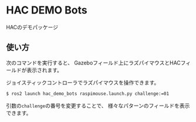 # HAC DEMO Bots

HACのデモパッケージ

## 使い方

次のコマンドを実行すると、
Gazeboフィールド上にラズパイマウスとHACフィールドが表示されます。

ジョイスティックコントローラでラズパイマウスを操作できます。

```sh
$ ros2 launch hac_demo_bots raspimouse.launch.py challenge:=01
```

引数の`challenge`の番号を変更することで、
様々なパターンのフィールドを表示できます。

